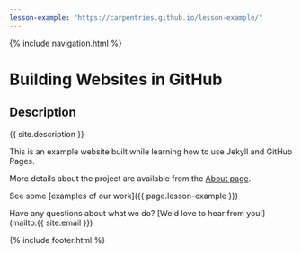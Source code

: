 ```yaml
---
lesson-example: "https://carpentries.github.io/lesson-example/"
---
```


{% include navigation.html %}

# Building Websites in GitHub

## Description

{{ site.description }}

This is an example website built while learning how to use Jekyll and GitHub Pages.

More details about the project are available from the [About page](about).

See some [examples of our work]({{ page.lesson-example }})

Have any questions about what we do? [We'd love to hear from you!](mailto:{{ site.email }})

{% include footer.html %}
